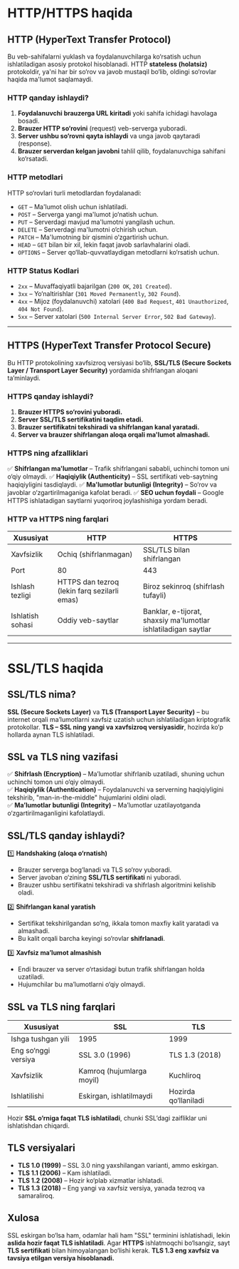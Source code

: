 # HTTP/HTTPS haqida

## **HTTP (HyperText Transfer Protocol)**
Bu veb-sahifalarni yuklash va foydalanuvchilarga ko‘rsatish uchun ishlatiladigan asosiy protokol hisoblanadi. HTTP **stateless (holatsiz)** protokoldir, ya'ni har bir so‘rov va javob mustaqil bo‘lib, oldingi so‘rovlar haqida ma'lumot saqlamaydi.

### **HTTP qanday ishlaydi?**
1. **Foydalanuvchi brauzerga URL kiritadi** yoki sahifa ichidagi havolaga bosadi.
2. **Brauzer HTTP so‘rovini** (request) veb-serverga yuboradi.
3. **Server ushbu so‘rovni qayta ishlaydi** va unga javob qaytaradi (response).
4. **Brauzer serverdan kelgan javobni** tahlil qilib, foydalanuvchiga sahifani ko‘rsatadi.

### **HTTP metodlari**
HTTP so‘rovlari turli metodlardan foydalanadi:
- `GET` – Ma'lumot olish uchun ishlatiladi.
- `POST` – Serverga yangi ma'lumot jo‘natish uchun.
- `PUT` – Serverdagi mavjud ma'lumotni yangilash uchun.
- `DELETE` – Serverdagi ma'lumotni o‘chirish uchun.
- `PATCH` – Ma'lumotning bir qismini o‘zgartirish uchun.
- `HEAD` – `GET` bilan bir xil, lekin faqat javob sarlavhalarini oladi.
- `OPTIONS` – Server qo‘llab-quvvatlaydigan metodlarni ko‘rsatish uchun.

### **HTTP Status Kodlari**
- `2xx` – Muvaffaqiyatli bajarilgan (`200 OK`, `201 Created`).
- `3xx` – Yo‘naltirishlar (`301 Moved Permanently`, `302 Found`).
- `4xx` – Mijoz (foydalanuvchi) xatolari (`400 Bad Request`, `401 Unauthorized`, `404 Not Found`).
- `5xx` – Server xatolari (`500 Internal Server Error`, `502 Bad Gateway`).

---

## **HTTPS (HyperText Transfer Protocol Secure)**
Bu HTTP protokolining xavfsizroq versiyasi bo‘lib, **SSL/TLS (Secure Sockets Layer / Transport Layer Security)** yordamida shifrlangan aloqani ta’minlaydi.

### **HTTPS qanday ishlaydi?**
1. **Brauzer HTTPS so‘rovini yuboradi.**
2. **Server SSL/TLS sertifikatini taqdim etadi.**
3. **Brauzer sertifikatni tekshiradi va shifrlangan kanal yaratadi.**
4. **Server va brauzer shifrlangan aloqa orqali ma'lumot almashadi.**

### **HTTPS ning afzalliklari**
✅ **Shifrlangan ma'lumotlar** – Trafik shifrlangani sababli, uchinchi tomon uni o‘qiy olmaydi.
✅ **Haqiqiylik (Authenticity)** – SSL sertifikati veb-saytning haqiqiyligini tasdiqlaydi.
✅ **Ma'lumotlar butunligi (Integrity)** – So‘rov va javoblar o‘zgartirilmaganiga kafolat beradi.
✅ **SEO uchun foydali** – Google HTTPS ishlatadigan saytlarni yuqoriroq joylashishiga yordam beradi.

### **HTTP va HTTPS ning farqlari**
| Xususiyat  | HTTP | HTTPS |
|------------|------|-------|
| Xavfsizlik | Ochiq (shifrlanmagan) | SSL/TLS bilan shifrlangan |
| Port | 80 | 443 |
| Ishlash tezligi | HTTPS dan tezroq (lekin farq sezilarli emas) | Biroz sekinroq (shifrlash tufayli) |
| Ishlatish sohasi | Oddiy veb-saytlar | Banklar, e-tijorat, shaxsiy ma'lumotlar ishlatiladigan saytlar |

---

# **SSL/TLS haqida**

## **SSL/TLS nima?**
**SSL (Secure Sockets Layer)** va **TLS (Transport Layer Security)** – bu internet orqali ma’lumotlarni xavfsiz uzatish uchun ishlatiladigan kriptografik protokollar. **TLS – SSL ning yangi va xavfsizroq versiyasidir**, hozirda ko‘p hollarda aynan TLS ishlatiladi.

## **SSL va TLS ning vazifasi**
✅ **Shifrlash (Encryption)** – Ma’lumotlar shifrlanib uzatiladi, shuning uchun uchinchi tomon uni o‘qiy olmaydi.  
✅ **Haqiqiylik (Authentication)** – Foydalanuvchi va serverning haqiqiyligini tekshirib, "man-in-the-middle" hujumlarini oldini oladi.  
✅ **Ma’lumotlar butunligi (Integrity)** – Ma’lumotlar uzatilayotganda o‘zgartirilmaganligini kafolatlaydi.

## **SSL/TLS qanday ishlaydi?**
1️⃣ **Handshaking (aloqa o‘rnatish)**
- Brauzer serverga bog‘lanadi va TLS so‘rov yuboradi.
- Server javoban o‘zining **SSL/TLS sertifikati** ni yuboradi.
- Brauzer ushbu sertifikatni tekshiradi va shifrlash algoritmini kelishib oladi.

2️⃣ **Shifrlangan kanal yaratish**
- Sertifikat tekshirilgandan so‘ng, ikkala tomon maxfiy kalit yaratadi va almashadi.
- Bu kalit orqali barcha keyingi so‘rovlar **shifrlanadi**.

3️⃣ **Xavfsiz ma’lumot almashish**
- Endi brauzer va server o‘rtasidagi butun trafik shifrlangan holda uzatiladi.
- Hujumchilar bu ma’lumotlarni o‘qiy olmaydi.

## **SSL va TLS ning farqlari**
| Xususiyat  | SSL | TLS |
|------------|------|------|
| Ishga tushgan yili | 1995 | 1999 |
| Eng so‘nggi versiya | SSL 3.0 (1996) | TLS 1.3 (2018) |
| Xavfsizlik | Kamroq (hujumlarga moyil) | Kuchliroq |
| Ishlatilishi | Eskirgan, ishlatilmaydi | Hozirda qo‘llaniladi |

Hozir **SSL o‘rniga faqat TLS ishlatiladi**, chunki SSL’dagi zaifliklar uni ishlatishdan chiqardi.

## **TLS versiyalari**
- **TLS 1.0 (1999)** – SSL 3.0 ning yaxshilangan varianti, ammo eskirgan.
- **TLS 1.1 (2006)** – Kam ishlatiladi.
- **TLS 1.2 (2008)** – Hozir ko‘plab xizmatlar ishlatadi.
- **TLS 1.3 (2018)** – Eng yangi va xavfsiz versiya, yanada tezroq va samaraliroq.

## **Xulosa**
SSL eskirgan bo‘lsa ham, odamlar hali ham "SSL" terminini ishlatishadi, lekin **aslida hozir faqat TLS ishlatiladi**. Agar **HTTPS** ishlatmoqchi bo‘lsangiz, sayt **TLS sertifikati** bilan himoyalangan bo‘lishi kerak. **TLS 1.3 eng xavfsiz va tavsiya etilgan versiya hisoblanadi.**


